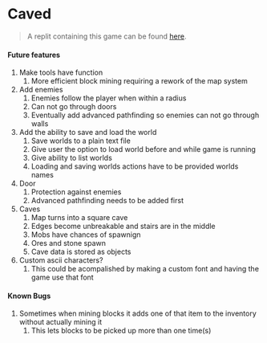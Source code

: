 # Caved
>A replit containing this game can be found [here](https://replit.com/@zushiEdu/Caved).

#### Future features
1. Make tools have function
    1. More efficient block mining requiring a rework of the map system
2. Add enemies
    1. Enemies follow the player when within a radius
    2. Can not go through doors
    3. Eventually add advanced pathfinding so enemies can not go through walls
3. Add the ability to save and load the world
    1. Save worlds to a plain text file
    2. Give user the option to load world before and while game is running
    3. Give ability to list worlds
    4. Loading and saving worlds actions have to be provided worlds names
4. Door
    1. Protection against enemies
    2. Advanced pathfinding needs to be added first
5. Caves
    1. Map turns into a square cave
    2. Edges become unbreakable and stairs are in the middle
    3. Mobs have chances of spawnign
    4. Ores and stone spawn
    5. Cave data is stored as objects
6. Custom ascii characters?
    1. This could be acompalished by making a custom font and having the game use that font

#### Known Bugs
1. Sometimes when mining blocks it adds one of that item to the inventory without actually mining it
    1. This lets blocks to be picked up more than one time(s)
